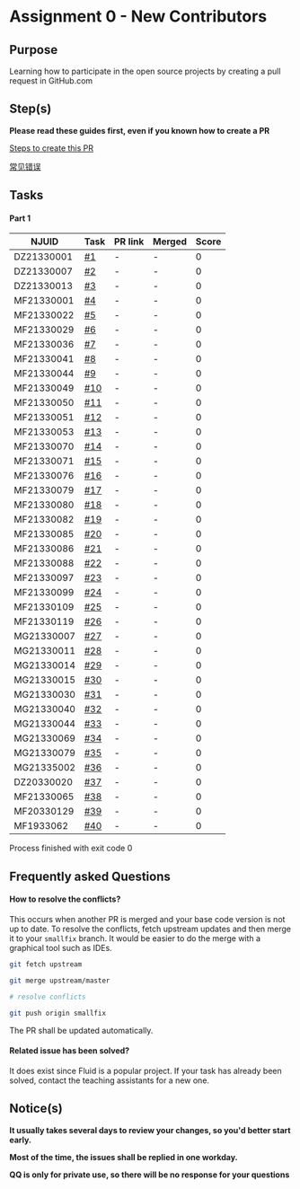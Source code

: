 # Assignment 0 - New Contributors

## Purpose

Learning how to participate in the open source projects by creating a pull request in GitHub.com

## Step(s)

**Please read these guides first, even if you known how to create a PR**

[Steps to create this PR](How-To.md)

[常见错误](Errors.md)

## Tasks

#### Part 1 

| NJUID | Task | PR link | Merged | Score |
|---|---|---|---|---|
DZ21330001|[#1](https://github.com/PasaLab/MR-Course-Assignments/blob/fall-2021/issue_list.md#task-1)  | - | - | 0 |
DZ21330007|[#2](https://github.com/PasaLab/MR-Course-Assignments/blob/fall-2021/issue_list.md#task-2)  | - | - | 0 |
DZ21330013|[#3](https://github.com/PasaLab/MR-Course-Assignments/blob/fall-2021/issue_list.md#task-3)  | - | - | 0 |
MF21330001|[#4](https://github.com/PasaLab/MR-Course-Assignments/blob/fall-2021/issue_list.md#task-4)  | - | - | 0 |
MF21330022|[#5](https://github.com/PasaLab/MR-Course-Assignments/blob/fall-2021/issue_list.md#task-5)  | - | - | 0 |
MF21330029|[#6](https://github.com/PasaLab/MR-Course-Assignments/blob/fall-2021/issue_list.md#task-6)  | - | - | 0 |
MF21330036|[#7](https://github.com/PasaLab/MR-Course-Assignments/blob/fall-2021/issue_list.md#task-7)  | - | - | 0 |
MF21330041|[#8](https://github.com/PasaLab/MR-Course-Assignments/blob/fall-2021/issue_list.md#task-8)  | - | - | 0 |
MF21330044|[#9](https://github.com/PasaLab/MR-Course-Assignments/blob/fall-2021/issue_list.md#task-9)  | - | - | 0 |
MF21330049|[#10](https://github.com/PasaLab/MR-Course-Assignments/blob/fall-2021/issue_list.md#task-10)  | - | - | 0 |
MF21330050|[#11](https://github.com/PasaLab/MR-Course-Assignments/blob/fall-2021/issue_list.md#task-11)  | - | - | 0 |
MF21330051|[#12](https://github.com/PasaLab/MR-Course-Assignments/blob/fall-2021/issue_list.md#task-12)  | - | - | 0 |
MF21330053|[#13](https://github.com/PasaLab/MR-Course-Assignments/blob/fall-2021/issue_list.md#task-13)  | - | - | 0 |
MF21330070|[#14](https://github.com/PasaLab/MR-Course-Assignments/blob/fall-2021/issue_list.md#task-14)  | - | - | 0 |
MF21330071|[#15](https://github.com/PasaLab/MR-Course-Assignments/blob/fall-2021/issue_list.md#task-15)  | - | - | 0 |
MF21330076|[#16](https://github.com/PasaLab/MR-Course-Assignments/blob/fall-2021/issue_list.md#task-16)  | - | - | 0 |
MF21330079|[#17](https://github.com/PasaLab/MR-Course-Assignments/blob/fall-2021/issue_list.md#task-17)  | - | - | 0 |
MF21330080|[#18](https://github.com/PasaLab/MR-Course-Assignments/blob/fall-2021/issue_list.md#task-18)  | - | - | 0 |
MF21330082|[#19](https://github.com/PasaLab/MR-Course-Assignments/blob/fall-2021/issue_list.md#task-19)  | - | - | 0 |
MF21330085|[#20](https://github.com/PasaLab/MR-Course-Assignments/blob/fall-2021/issue_list.md#task-20)  | - | - | 0 |
MF21330086|[#21](https://github.com/PasaLab/MR-Course-Assignments/blob/fall-2021/issue_list.md#task-21)  | - | - | 0 |
MF21330088|[#22](https://github.com/PasaLab/MR-Course-Assignments/blob/fall-2021/issue_list.md#task-22)  | - | - | 0 |
MF21330097|[#23](https://github.com/PasaLab/MR-Course-Assignments/blob/fall-2021/issue_list.md#task-23)  | - | - | 0 |
MF21330099|[#24](https://github.com/PasaLab/MR-Course-Assignments/blob/fall-2021/issue_list.md#task-24)  | - | - | 0 |
MF21330109|[#25](https://github.com/PasaLab/MR-Course-Assignments/blob/fall-2021/issue_list.md#task-25)  | - | - | 0 |
MF21330119|[#26](https://github.com/PasaLab/MR-Course-Assignments/blob/fall-2021/issue_list.md#task-26)  | - | - | 0 |
MG21330007|[#27](https://github.com/PasaLab/MR-Course-Assignments/blob/fall-2021/issue_list.md#task-27)  | - | - | 0 |
MG21330011|[#28](https://github.com/PasaLab/MR-Course-Assignments/blob/fall-2021/issue_list.md#task-28)  | - | - | 0 |
MG21330014|[#29](https://github.com/PasaLab/MR-Course-Assignments/blob/fall-2021/issue_list.md#task-29)  | - | - | 0 |
MG21330015|[#30](https://github.com/PasaLab/MR-Course-Assignments/blob/fall-2021/issue_list.md#task-30)  | - | - | 0 |
MG21330030|[#31](https://github.com/PasaLab/MR-Course-Assignments/blob/fall-2021/issue_list.md#task-31)  | - | - | 0 |
MG21330040|[#32](https://github.com/PasaLab/MR-Course-Assignments/blob/fall-2021/issue_list.md#task-32)  | - | - | 0 |
MG21330044|[#33](https://github.com/PasaLab/MR-Course-Assignments/blob/fall-2021/issue_list.md#task-33)  | - | - | 0 |
MG21330069|[#34](https://github.com/PasaLab/MR-Course-Assignments/blob/fall-2021/issue_list.md#task-34)  | - | - | 0 |
MG21330079|[#35](https://github.com/PasaLab/MR-Course-Assignments/blob/fall-2021/issue_list.md#task-35)  | - | - | 0 |
MG21335002|[#36](https://github.com/PasaLab/MR-Course-Assignments/blob/fall-2021/issue_list.md#task-36)  | - | - | 0 |
DZ20330020|[#37](https://github.com/PasaLab/MR-Course-Assignments/blob/fall-2021/issue_list.md#task-37)  | - | - | 0 |
MF21330065|[#38](https://github.com/PasaLab/MR-Course-Assignments/blob/fall-2021/issue_list.md#task-38)  | - | - | 0 |
MF20330129|[#39](https://github.com/PasaLab/MR-Course-Assignments/blob/fall-2021/issue_list.md#task-39)  | - | - | 0 |
MF1933062|[#40](https://github.com/PasaLab/MR-Course-Assignments/blob/fall-2021/issue_list.md#task-40)  | - | - | 0 |

Process finished with exit code 0



## Frequently asked Questions

#### How to resolve the conflicts?

This occurs when another PR is merged and your base code version is not up to date. To resolve the conflicts, fetch upstream updates and then merge it to your `smallfix` branch. It would be easier to do the merge with a graphical tool such as IDEs.

```bash
git fetch upstream

git merge upstream/master

# resolve conflicts

git push origin smallfix
```

The PR shall be updated automatically.

#### Related issue has been solved?

It does exist since Fluid is a popular project. If your task has already been solved, contact the teaching assistants for a new one.

## Notice(s)

**It usually takes several days to review your changes, so you'd better start early.**

**Most of the time, the issues shall be replied in one workday.**

**QQ is only for private use, so there will be no response for your questions**
